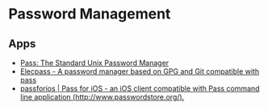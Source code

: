 # Password Management

## Apps

- [Pass: The Standard Unix Password Manager](https://www.passwordstore.org/)
- [Elecpass - A password manager based on GPG and Git compatible with pass](http://elecpass.io/)
- [passforios | Pass for iOS - an iOS client compatible with Pass command line application (http://www.passwordstore.org/).](https://mssun.github.io/passforios/)
